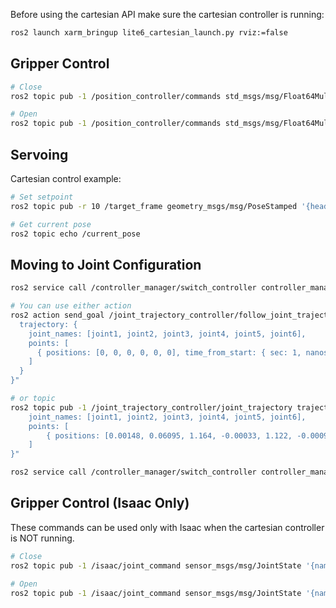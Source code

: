 Before using the cartesian API make sure the cartesian controller is running:
```bash
ros2 launch xarm_bringup lite6_cartesian_launch.py rviz:=false
```

## Gripper Control
```bash
# Close
ros2 topic pub -1 /position_controller/commands std_msgs/msg/Float64MultiArray 'data: [-0.01]'

# Open
ros2 topic pub -1 /position_controller/commands std_msgs/msg/Float64MultiArray 'data: [0.0]'
```

## Servoing

Cartesian control example:
```bash
# Set setpoint
ros2 topic pub -r 10 /target_frame geometry_msgs/msg/PoseStamped '{header: {frame_id: "link_base"}, pose: {position: {x: 0.3, y: 0.0, z: 0.2}, orientation: {x: 1.0, y: 0.0, z: 0.0, w: 0.0}}}'

# Get current pose
ros2 topic echo /current_pose
```

## Moving to Joint Configuration
```bash
ros2 service call /controller_manager/switch_controller controller_manager_msgs/srv/SwitchController '{activate_controllers: ["joint_trajectory_controller"], deactivate_controllers: ["cartesian_motion_controller"], strictness: 2, activate_asap: true}'

# You can use either action
ros2 action send_goal /joint_trajectory_controller/follow_joint_trajectory control_msgs/action/FollowJointTrajectory "{
  trajectory: {
    joint_names: [joint1, joint2, joint3, joint4, joint5, joint6],
    points: [
      { positions: [0, 0, 0, 0, 0, 0], time_from_start: { sec: 1, nanosec: 0 } },
    ]
  }
}"

# or topic
ros2 topic pub -1 /joint_trajectory_controller/joint_trajectory trajectory_msgs/msg/JointTrajectory "{
    joint_names: [joint1, joint2, joint3, joint4, joint5, joint6],
    points: [
        { positions: [0.00148, 0.06095, 1.164, -0.00033, 1.122, -0.00093], time_from_start: { sec: 1, nanosec: 0 } },
    ]
}"

ros2 service call /controller_manager/switch_controller controller_manager_msgs/srv/SwitchController '{deactivate_controllers: ["joint_trajectory_controller"], activate_controllers: ["cartesian_motion_controller"], strictness: 2, activate_asap: true}'
```


## Gripper Control (Isaac Only)

These commands can be used only with Isaac when the cartesian controller is NOT running.

```bash
# Close
ros2 topic pub -1 /isaac/joint_command sensor_msgs/msg/JointState '{name: ["gripper_left_joint"], position: [-0.01]}'

# Open
ros2 topic pub -1 /isaac/joint_command sensor_msgs/msg/JointState '{name: ["gripper_left_joint"], position: [0.0]}'
```